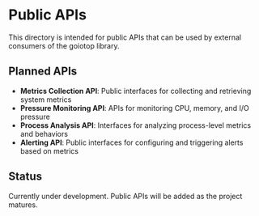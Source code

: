 # Public APIs

This directory is intended for public APIs that can be used by external consumers of the goiotop library.

## Planned APIs

- **Metrics Collection API**: Public interfaces for collecting and retrieving system metrics
- **Pressure Monitoring API**: APIs for monitoring CPU, memory, and I/O pressure
- **Process Analysis API**: Interfaces for analyzing process-level metrics and behaviors
- **Alerting API**: Public interfaces for configuring and triggering alerts based on metrics

## Status

Currently under development. Public APIs will be added as the project matures.